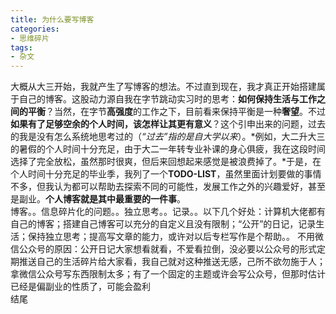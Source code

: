 ```yaml
---
title: 为什么要写博客
categories:
- 思维碎片
tags:
- 杂文
---
```

大概从大三开始，我就产生了写博客的想法。不过直到现在，我才真正开始搭建属于自己的博客。这股动力源自我在字节跳动实习时的思考：**如何保持生活与工作之间的平衡**？当然，在字节**高强度**的工作之下，目前看来保持平衡是一种**奢望**。不过**如果有了足够空余的个人时间，该怎样让其更有意义**？这个引申出来的问题，过去的我是没有怎么系统地思考过的（*“过去”指的是自大学以来*）。*例如，大二升大三的暑假的个人时间十分充足，由于大二一年转专业补课的身心俱疲，我在这段时间选择了完全放松，虽然那时很爽，但后来回想起来感觉是被浪费掉了。*于是，在个人时间十分充足的毕业季，我列了一个**TODO-LIST**，虽然里面计划要做的事情不多，但我认为都可以帮助去探索不同的可能性，发展工作之外的兴趣爱好，甚至是副业。**个人博客就是其中最重要的一件事**。  
博客。。信息碎片化的问题。。独立思考。。记录。。以下几个好处：计算机大佬都有自己的博客；搭建自己博客可以充分的自定义且没有限制；“公开”的日记，记录生活；保持独立思考；提高写文章的能力，或许对以后专栏写作是个帮助。。 
不用微信公众号的原因：公开日记大家想看就看，不爱看拉倒，没必要以公众号的形式定期推送自己的生活碎片给大家看，我自己就对这种推送无感，己所不欲勿施于人；拿微信公众号写东西限制太多；有了一个固定的主题或许会写公众号，但那时估计已经是偏副业的性质了，可能会盈利  
结尾